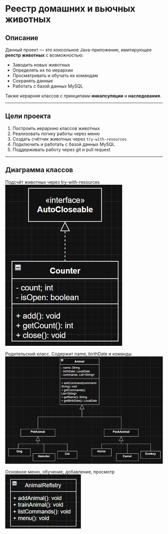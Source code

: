 #  Реестр домашних и вьючных животных

##  Описание

Данный проект — это консольное Java-приложение, имитирующее **реестр животных** с возможностью:

- Заводить новых животных
- Определять их по иерархии
- Просматривать и обучать их командам
- Сохранять данные
- Работать с базой данных MySQL

Также иерархия классов с принципами **инкапсуляции** и **наследования**.

---

##  Цели проекта

1. Построить иерархию классов животных
2. Реализовать логику работы через меню
3. Создать счётчик животных через `try-with-resources`
4. Подключить и работать с базой данных MySQL
5. Поддерживать работу через git и pull request

---
## Диаграмма классов
 Подсчёт животных через try-with-resources
![AnimalCounter](https://github.com/perchik817/humans_fr/blob/master/imgs/animal_counter.png)

Родительский класс. Содержит name, birthDate и команды
![alt text](\imgs\classes_relations.png)

Основное меню, обучение, добавление, просмотр
![alt text](\imgs\animal_reg.png)
